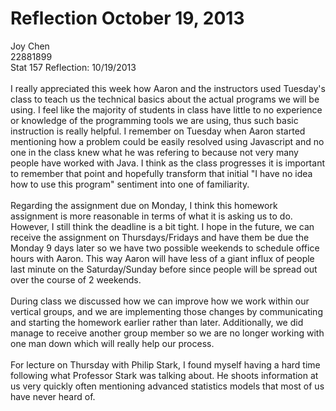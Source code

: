 Reflection October 19, 2013
===========
Joy Chen <br>
22881899 <br>
Stat 157 Reflection: 10/19/2013 
<br><br>
I really appreciated this week how Aaron and the instructors used Tuesday's class to teach us the technical basics about the actual programs we will be using. I feel like the majority of students in class have little to no experience or knowledge of the programming tools we are using, thus such basic instruction is really helpful. I remember on Tuesday when Aaron started mentioning how a problem could be easily resolved using Javascript and no one in the class knew what he was refering to because not very many people have worked with Java. I think as the class progresses it is important to remember that point and hopefully transform that initial "I have no idea how to use this program" sentiment into one of familiarity.
<br><br>
Regarding the assignment due on Monday, I think this homework assignment is more reasonable in terms of what it is asking us to do. However, I still think the deadline is a bit tight. I hope in the future, we can receive the assignment on Thursdays/Fridays and have them be due the Monday 9 days later so we have two possible weekends to schedule office hours with Aaron. This way Aaron will have less of a giant influx of people last minute on the Saturday/Sunday before since people will be spread out over the course of 2 weekends.
<br><br>
During class we discussed how we can improve how we work within our vertical groups, and we are implementing those changes by communicating and starting the homework earlier rather than later. Additionally, we did manage to receive another group member so we are no longer working with one man down which will really help our process.
<br><br>
For lecture on Thursday with Philip Stark, I found myself having a hard time following what Professor Stark was talking about. He shoots information at us very quickly often mentioning advanced statistics models that most of us have never heard of. 
